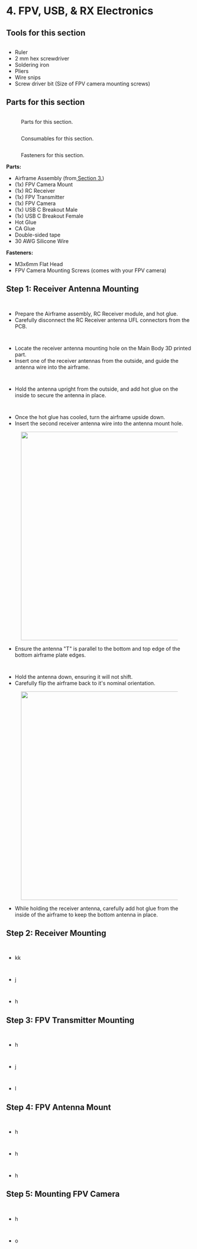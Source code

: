 # 4. FPV, USB, & RX Electronics

## Tools for this section

<figure><img src="../../.gitbook/assets/20241002_170144[1].jpg" alt=""><figcaption></figcaption></figure>

* Ruler
* 2 mm hex screwdriver
* Soldering iron
* Pliers
* Wire snips
* Screw driver bit (Size of FPV camera mounting screws)

## Parts for this section

<div>

<figure><img src="../../.gitbook/assets/20241002_011038[1].jpg" alt=""><figcaption><p>Parts for this section.</p></figcaption></figure>

 

<figure><img src="../../.gitbook/assets/20241002_170045[1].jpg" alt=""><figcaption><p>Consumables for this section.</p></figcaption></figure>

 

<figure><img src="../../.gitbook/assets/20240927_212320[1].jpg" alt=""><figcaption><p>Fasteners for this section.</p></figcaption></figure>

</div>

**Parts:**

* Airframe Assembly (from[ Section 3.](3.-airframe-structure.md))
* (1x) FPV Camera Mount
* (1x) RC Receiver
* (1x) FPV Transmitter
* (1x) FPV Camera
* (1x) USB C Breakout Male
* (1x) USB C Breakout Female
* Hot Glue
* CA Glue
* Double-sided tape
* 30 AWG Silicone Wire

**Fasteners:**

* M3x6mm Flat Head
* FPV Camera Mounting Screws (comes with your FPV camera)



## Step 1: Receiver Antenna Mounting

<div>

<figure><img src="../../.gitbook/assets/20241002_011125[1].jpg" alt=""><figcaption></figcaption></figure>

 

<figure><img src="../../.gitbook/assets/20241002_011133[1].jpg" alt=""><figcaption></figcaption></figure>

</div>

* Prepare the Airframe assembly, RC Receiver module, and hot glue.&#x20;
* Carefully disconnect the RC Receiver antenna UFL connectors from the PCB.

<div>

<figure><img src="../../.gitbook/assets/20241002_011139[1].jpg" alt=""><figcaption></figcaption></figure>

 

<figure><img src="../../.gitbook/assets/20241002_011149[1].jpg" alt=""><figcaption></figcaption></figure>

</div>

* Locate the receiver antenna mounting hole on the Main Body 3D printed part.
* Insert one of the receiver antennas from the outside, and guide the antenna wire into the airframe.

<div>

<figure><img src="../../.gitbook/assets/20241002_011451[1].jpg" alt=""><figcaption></figcaption></figure>

 

<figure><img src="../../.gitbook/assets/20241002_011514[1].jpg" alt=""><figcaption></figcaption></figure>

</div>

* Hold the antenna upright from the outside, and add hot glue on the inside to secure the antenna in place.

<div>

<figure><img src="../../.gitbook/assets/20241002_011725[1].jpg" alt=""><figcaption></figcaption></figure>

 

<figure><img src="../../.gitbook/assets/20241002_011729[1].jpg" alt=""><figcaption></figcaption></figure>

</div>

* Once the hot glue has cooled, turn the airframe upside down.
* Insert the second receiver antenna wire into the antenna mount hole.

<figure><img src="../../.gitbook/assets/20241002_011736[1].jpg" alt="" width="563"><figcaption></figcaption></figure>

* Ensure the antenna "T" is parallel to the bottom and top edge of the bottom airframe plate edges.

<div>

<figure><img src="../../.gitbook/assets/20241002_011744[1].jpg" alt=""><figcaption></figcaption></figure>

 

<figure><img src="../../.gitbook/assets/20241002_011754[1].jpg" alt=""><figcaption></figcaption></figure>

</div>

* Hold the antenna down, ensuring it will not shift.
* Carefully flip the airframe back to it's nominal orientation.

<figure><img src="../../.gitbook/assets/20241002_011843[1].jpg" alt="" width="563"><figcaption></figcaption></figure>

* While holding the receiver antenna, carefully add hot glue from the inside of the airframe to keep the bottom antenna in place.



## Step 2: Receiver Mounting

<div>

<figure><img src="../../.gitbook/assets/20241002_011950[1].jpg" alt=""><figcaption></figcaption></figure>

 

<figure><img src="../../.gitbook/assets/20241002_012034[1].jpg" alt=""><figcaption></figcaption></figure>

</div>

* kk



<div>

<figure><img src="../../.gitbook/assets/20241002_012117[1].jpg" alt=""><figcaption></figcaption></figure>

 

<figure><img src="../../.gitbook/assets/20241002_012130[1].jpg" alt=""><figcaption></figcaption></figure>

</div>

* j



<div>

<figure><img src="../../.gitbook/assets/20241002_012143[1].jpg" alt=""><figcaption></figcaption></figure>

 

<figure><img src="../../.gitbook/assets/20241002_012205[1].jpg" alt=""><figcaption></figcaption></figure>

</div>

* h



## Step 3: FPV Transmitter Mounting

<div>

<figure><img src="../../.gitbook/assets/20241002_012344[1].jpg" alt=""><figcaption></figcaption></figure>

 

<figure><img src="../../.gitbook/assets/20241002_012649[1].jpg" alt=""><figcaption></figcaption></figure>

</div>

* h



<div>

<figure><img src="../../.gitbook/assets/20241002_012748[1].jpg" alt=""><figcaption></figcaption></figure>

 

<figure><img src="../../.gitbook/assets/20241002_012755[1] (1).jpg" alt=""><figcaption></figcaption></figure>

</div>

* j



<div>

<figure><img src="../../.gitbook/assets/20241002_012809[1] (1).jpg" alt=""><figcaption></figcaption></figure>

 

<figure><img src="../../.gitbook/assets/20241002_012820[1].jpg" alt=""><figcaption></figcaption></figure>

</div>

* l



## Step 4: FPV Antenna Mount

<div>

<figure><img src="../../.gitbook/assets/20241002_012842[1].jpg" alt=""><figcaption></figcaption></figure>

 

<figure><img src="../../.gitbook/assets/20241002_012926[1].jpg" alt=""><figcaption></figcaption></figure>

</div>

* h

<div>

<figure><img src="../../.gitbook/assets/20241002_012949[1].jpg" alt=""><figcaption></figcaption></figure>

 

<figure><img src="../../.gitbook/assets/20241002_013004[1].jpg" alt=""><figcaption></figcaption></figure>

</div>

* h

<div>

<figure><img src="../../.gitbook/assets/20241002_013020[1].jpg" alt=""><figcaption></figcaption></figure>

 

<figure><img src="../../.gitbook/assets/20241002_013139[1].jpg" alt=""><figcaption></figcaption></figure>

</div>

* h



## Step 5: Mounting FPV Camera

<div>

<figure><img src="../../.gitbook/assets/20241002_013146[1].jpg" alt=""><figcaption></figcaption></figure>

 

<figure><img src="../../.gitbook/assets/20241002_013302[1].jpg" alt=""><figcaption></figcaption></figure>

</div>

* h

<div>

<figure><img src="../../.gitbook/assets/20241002_013334[1].jpg" alt=""><figcaption></figcaption></figure>

 

<figure><img src="../../.gitbook/assets/20241002_013414[1].jpg" alt=""><figcaption></figcaption></figure>

</div>

* o

<div>

<figure><img src="../../.gitbook/assets/20241002_013438[1].jpg" alt=""><figcaption></figcaption></figure>

 

<figure><img src="../../.gitbook/assets/20241002_013449[1].jpg" alt=""><figcaption></figcaption></figure>

</div>





